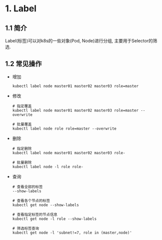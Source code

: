 # 1. Label

## 1.1 简介

Label(标签)可以对k8s的一些对象(Pod, Node)进行分组, 主要用于Selector的筛选.

## 1.2 常见操作

* 增加

  ```shell
  kubectl label node master01 master02 master03 role=master
  ```
  
* 修改

  ```shell
  # 指定覆盖
  kubectl label node master01 master02 master03 role=master --overwrite
  
  # 批量覆盖
  kubectl label node role role=master --overwrite
  ```

* 删除

  ```shell
  # 指定删除
  kubectl label node master01 master02 master03 role-
  
  # 批量删除
  kubectl label node -l role role-
  ```

* 查询

  ```shell
  # 查看全部的标签
  --show-labels
  
  # 查看各个节点的标签
  kubectl get node --show-labels
  
  # 查看指定标签的节点信息
  kubectl get node -l role --show-labels
  
  # 筛选标签查询
  kubectl get node -l 'subnet!=7, role in (master,node)'
  ```

  